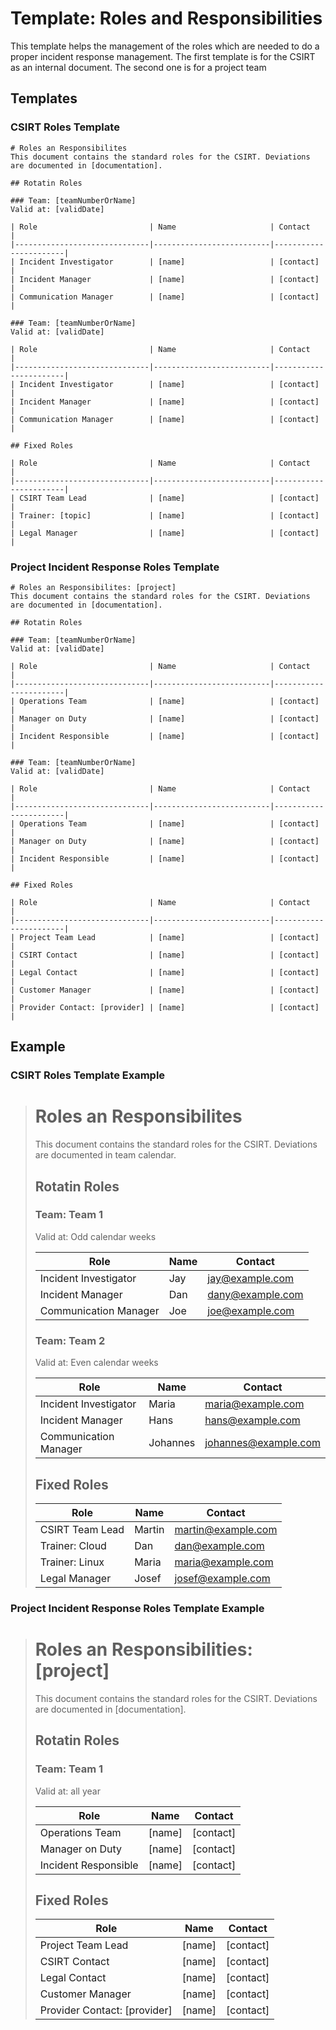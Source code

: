 # Template: Roles and Responsibilities
This template helps the management of the roles which are needed to do a proper incident response management. The first
template is for the CSIRT as an internal document. The second one is for a project team

## Templates

### CSIRT Roles Template
```
# Roles an Responsibilites
This document contains the standard roles for the CSIRT. Deviations are documented in [documentation].

## Rotatin Roles

### Team: [teamNumberOrName]
Valid at: [validDate]

| Role                         | Name                     | Contact               |
|------------------------------|--------------------------|-----------------------|
| Incident Investigator        | [name]                   | [contact]             |
| Incident Manager             | [name]                   | [contact]             |
| Communication Manager        | [name]                   | [contact]             |

### Team: [teamNumberOrName]
Valid at: [validDate]

| Role                         | Name                     | Contact               |
|------------------------------|--------------------------|-----------------------|
| Incident Investigator        | [name]                   | [contact]             |
| Incident Manager             | [name]                   | [contact]             |
| Communication Manager        | [name]                   | [contact]             |

## Fixed Roles

| Role                         | Name                     | Contact               |
|------------------------------|--------------------------|-----------------------|
| CSIRT Team Lead              | [name]                   | [contact]             |
| Trainer: [topic]             | [name]                   | [contact]             |
| Legal Manager                | [name]                   | [contact]             |
```

### Project Incident Response Roles Template
```
# Roles an Responsibilites: [project] 
This document contains the standard roles for the CSIRT. Deviations are documented in [documentation].

## Rotatin Roles

### Team: [teamNumberOrName]
Valid at: [validDate]

| Role                         | Name                     | Contact               |
|------------------------------|--------------------------|-----------------------|
| Operations Team              | [name]                   | [contact]             |
| Manager on Duty              | [name]                   | [contact]             |
| Incident Responsible         | [name]                   | [contact]             |

### Team: [teamNumberOrName]
Valid at: [validDate]

| Role                         | Name                     | Contact               |
|------------------------------|--------------------------|-----------------------|
| Operations Team              | [name]                   | [contact]             |
| Manager on Duty              | [name]                   | [contact]             |
| Incident Responsible         | [name]                   | [contact]             |

## Fixed Roles

| Role                         | Name                     | Contact               |
|------------------------------|--------------------------|-----------------------|
| Project Team Lead            | [name]                   | [contact]             |
| CSIRT Contact                | [name]                   | [contact]             |
| Legal Contact                | [name]                   | [contact]             |
| Customer Manager             | [name]                   | [contact]             |
| Provider Contact: [provider] | [name]                   | [contact]             |
```

## Example

### CSIRT Roles Template Example
> # Roles an Responsibilites
> This document contains the standard roles for the CSIRT. Deviations are documented in team calendar.
>
> ## Rotatin Roles
> 
> ### Team: Team 1
> Valid at: Odd calendar weeks
> 
> | Role                         | Name                     | Contact               |
> |------------------------------|--------------------------|-----------------------|
> | Incident Investigator        | Jay                      | jay@example.com       |
> | Incident Manager             | Dan                      | dany@example.com       |
> | Communication Manager        | Joe                      | joe@example.com       |
> 
> ### Team: Team 2
> Valid at: Even calendar weeks
> 
> | Role                         | Name                     | Contact               |
> |------------------------------|--------------------------|-----------------------|
> | Incident Investigator        | Maria                    | maria@example.com     |
> | Incident Manager             | Hans                     | hans@example.com      |
> | Communication Manager        | Johannes                 | johannes@example.com  |
>
> ## Fixed Roles
> 
> | Role                         | Name                     | Contact               |
> |------------------------------|--------------------------|-----------------------|
> | CSIRT Team Lead              | Martin                   | martin@example.com    |
> | Trainer: Cloud               | Dan                      | dan@example.com       |
> | Trainer: Linux               | Maria                    | maria@example.com     |
> | Legal Manager                | Josef                    | josef@example.com     |

### Project Incident Response Roles Template Example
> # Roles an Responsibilities: [project] 
> This document contains the standard roles for the CSIRT. Deviations are documented in [documentation].
> 
> ## Rotatin Roles
> 
> ### Team: Team 1
> Valid at: all year
> 
> | Role                         | Name                     | Contact               |
> |------------------------------|--------------------------|-----------------------|
> | Operations Team              | [name]                   | [contact]             |
> | Manager on Duty              | [name]                   | [contact]             |
> | Incident Responsible         | [name]                   | [contact]             |
> 
> 
> ## Fixed Roles
> 
> | Role                         | Name                     | Contact               |
> |------------------------------|--------------------------|-----------------------|
> | Project Team Lead            | [name]                   | [contact]             |
> | CSIRT Contact                | [name]                   | [contact]             |
> | Legal Contact                | [name]                   | [contact]             |
> | Customer Manager             | [name]                   | [contact]             |
> | Provider Contact: [provider] | [name]                   | [contact]             |

